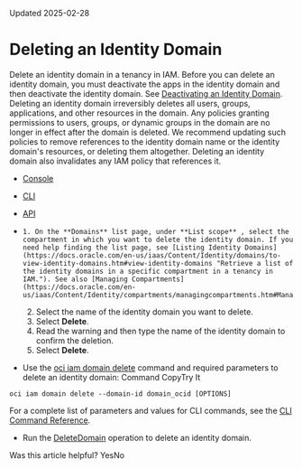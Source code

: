 Updated 2025-02-28
# Deleting an Identity Domain
Delete an identity domain in a tenancy in IAM.
Before you can delete an identity domain, you must deactivate the apps in the identity domain and then deactivate the identity domain. See [Deactivating an Identity Domain](https://docs.oracle.com/en-us/iaas/Content/Identity/domains/to-deactivate-a-domain.htm#deactivate-domain "You might create an identity domain in IAM that you need only temporarily, for example, for testing purposes. You can deactivate the identity domain when it's not in use and then reactivate it when it's needed. An identity domain must be deactivated before it can be deleted.").
Deleting an identity domain irreversibly deletes all users, groups, applications, and other resources in the domain. Any policies granting permissions to users, groups, or dynamic groups in the domain are no longer in effect after the domain is deleted. We recommend updating such policies to remove references to the identity domain name or the identity domain's resources, or deleting them altogether. Deleting an identity domain also invalidates any IAM policy that references it.
  * [Console](https://docs.oracle.com/en-us/iaas/Content/Identity/domains/to-delete-a-domain.htm)
  * [CLI](https://docs.oracle.com/en-us/iaas/Content/Identity/domains/to-delete-a-domain.htm)
  * [API](https://docs.oracle.com/en-us/iaas/Content/Identity/domains/to-delete-a-domain.htm)


  *     1. On the **Domains** list page, under **List scope** , select the compartment in which you want to delete the identity domain. If you need help finding the list page, see [Listing Identity Domains](https://docs.oracle.com/en-us/iaas/Content/Identity/domains/to-view-identity-domains.htm#view-identity-domains "Retrieve a list of the identity domains in a specific compartment in a tenancy in IAM."). See also [Managing Compartments](https://docs.oracle.com/en-us/iaas/Content/Identity/compartments/managingcompartments.htm#Managing_Compartments).
    2. Select the name of the identity domain you want to delete.
    3. Select **Delete**.
    4. Read the warning and then type the name of the identity domain to confirm the deletion.
    5. Select **Delete**.
  * Use the [oci iam domain delete](https://docs.oracle.com/iaas/tools/oci-cli/latest/oci_cli_docs/cmdref/iam/domain/delete.html) command and required parameters to delete an identity domain:
Command
CopyTry It
```
oci iam domain delete --domain-id domain_ocid [OPTIONS]
```

For a complete list of parameters and values for CLI commands, see the [CLI Command Reference](https://docs.oracle.com/iaas/tools/oci-cli/latest).
  * Run the [DeleteDomain](https://docs.oracle.com/iaas/api/#/en/identity/latest/Domain/DeleteDomain) operation to delete an identity domain.


Was this article helpful?
YesNo

